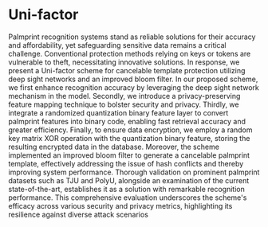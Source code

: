# Uni-factor
Palmprint recognition systems stand as reliable 
solutions for their accuracy and affordability, yet safeguarding 
sensitive data remains a critical challenge. Conventional 
protection methods relying on keys or tokens are vulnerable to 
theft, necessitating innovative solutions. In response, we present a 
Uni-factor scheme for cancelable template protection utilizing 
deep sight networks and an improved bloom filter. In our 
proposed scheme, we first enhance recognition accuracy by 
leveraging the deep sight network mechanism in the model. 
Secondly, we introduce a privacy-preserving feature mapping 
technique to bolster security and privacy. Thirdly, we integrate a 
randomized quantization binary feature layer to convert 
palmprint features into binary code, enabling fast retrieval 
accuracy and greater efficiency. Finally, to ensure data 
encryption, we employ a random key matrix XOR operation with 
the quantization binary feature, storing the resulting encrypted 
data in the database. Moreover, the scheme implemented an 
improved bloom filter to generate a cancelable palmprint 
template, effectively addressing the issue of hash conflicts and 
thereby improving system performance. Thorough validation on 
prominent palmprint datasets such as TJU and PolyU, alongside 
an examination of the current state-of-the-art, establishes it as a 
solution with remarkable recognition performance. This 
comprehensive evaluation underscores the scheme's efficacy 
across various security and privacy metrics, highlighting its 
resilience against diverse attack scenarios

